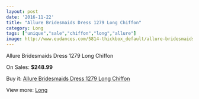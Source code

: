 ```yaml
---
layout: post
date: '2016-11-22'
title: "Allure Bridesmaids Dress 1279 Long Chiffon"
category: Long
tags: ["unique","sale","chiffon","long","allure"]
image: http://www.eudances.com/5814-thickbox_default/allure-bridesmaids-dress-1279-long-chiffon.jpg
---
```

Allure Bridesmaids Dress 1279 Long Chiffon

On Sales: **$248.99**
<a href="https://www.eudances.com/en/long/2041-allure-bridesmaids-dress-1279-long-chiffon.html"><amp-img layout="responsive" width="600" height="600" src="//www.eudances.com/5814-thickbox_default/allure-bridesmaids-dress-1279-long-chiffon.jpg" alt="Allure Bridesmaids Dress 1279 Long Chiffon 0" /></a>
<a href="https://www.eudances.com/en/long/2041-allure-bridesmaids-dress-1279-long-chiffon.html"><amp-img layout="responsive" width="600" height="600" src="//www.eudances.com/5815-thickbox_default/allure-bridesmaids-dress-1279-long-chiffon.jpg" alt="Allure Bridesmaids Dress 1279 Long Chiffon 1" /></a>
<a href="https://www.eudances.com/en/long/2041-allure-bridesmaids-dress-1279-long-chiffon.html"><amp-img layout="responsive" width="600" height="600" src="//www.eudances.com/5816-thickbox_default/allure-bridesmaids-dress-1279-long-chiffon.jpg" alt="Allure Bridesmaids Dress 1279 Long Chiffon 2" /></a>

Buy it: [Allure Bridesmaids Dress 1279 Long Chiffon](https://www.eudances.com/en/long/2041-allure-bridesmaids-dress-1279-long-chiffon.html "Allure Bridesmaids Dress 1279 Long Chiffon")

View more: [Long](https://www.eudances.com/en/21-long "Long")